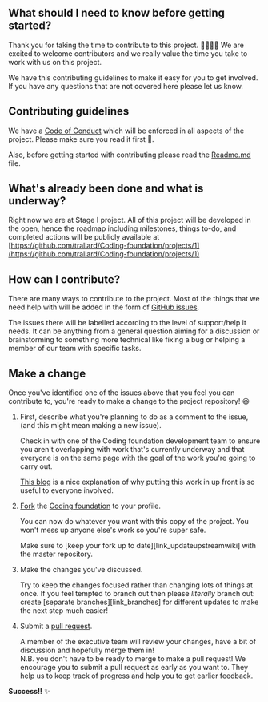 ## What should I need to know before getting started?
Thank you for taking the time to contribute to this project. 👩🏻‍💻😀
We are excited to welcome contributors and we really value the time you take to work with us on this project.

We have this contributing guidelines to make it easy for you to get involved. If you have any questions that are not covered here please let us know.

## Contributing guidelines

We have a [Code of Conduct](./codeofconduct.md) which will be enforced in all aspects of the project.
Please make sure you read it first 🙂.

Also, before getting started with contributing please read the [Readme.md](./readme.md) file.


## What's already been done and what is underway?
Right now we are at Stage I project. All of this project will be developed in the open, hence the roadmap including milestones, things to-do, and completed actions will be publicly available at [https://github.com/trallard/Coding-foundation/projects/1](https://github.com/trallard/Coding-foundation/projects/1)

## How can I contribute?
There are many ways to contribute to the project. Most of the things that we need help with will be added in the form of [GitHub issues](
https://github.com/trallard/Coding-foundation/issues).

The issues there will be labelled according to the level of support/help it needs. It can be anything from a general question aiming for a discussion or brainstorming to something more technical like fixing a bug or helping a member of our team with specific tasks.


## Make a change

Once you've identified one of the issues above that you feel you can contribute to, you're ready to make a change to the project repository! :smiley:

1. First, describe what you're planning to do as a comment to the issue, (and this might mean making a new issue).

    Check in with one of the Coding foundation development team to ensure you aren't overlapping with work that's currently underway and that everyone is on the same page with the goal of the work you're going to carry out.

    [This blog][link_pushpullblog] is a nice explanation of why putting this work in up front is so useful to everyone involved.

2. [Fork][link_fork] the [Coding foundation][link_codingfound] to your profile.

    You can now do whatever you want with this copy of the project. You won't mess up anyone else's work so you're super safe.

    Make sure to [keep your fork up to date][link_updateupstreamwiki] with the master repository.

3. Make the changes you've discussed.

    Try to keep the changes focused rather than changing lots of things at once. If you feel tempted to branch out then please *literally* branch out: create [separate branches][link_branches] for different updates to make the next step much easier!

4. Submit a [pull request][link_pullrequest].

    A member of the executive team will review your changes, have a bit of discussion and hopefully merge them in!  
    N.B. you don't have to be ready to merge to make a pull request! We encourage you to submit a pull request as early as you want to. They help us to keep track of progress and help you to get earlier feedback.

**Success!!** :sparkles:

[link_codingfound]:https://github.com/trallard/Coding-foundation
[link_fork]: https://help.github.com/articles/fork-a-repo/
[link_pushpullblog]: https://www.igvita.com/2011/12/19/dont-push-your-pull-requests/
[link_emojis]: http://www.emoji-cheat-sheet.com/
[link_pullrequest]: https://help.github.com/articles/proposing-changes-to-a-project-with-pull-requests/
